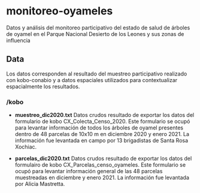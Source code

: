 # monitoreo-oyameles
Datos y análisis del monitoreo participativo del estado de salud de árboles de oyamel en el Parque Nacional Desierto de los Leones y sus zonas de influencia


## Data

Los datos corresponden al resultado del muestreo participativo realizado con kobo-conabio y a datos espaciales utilizados para contextualizar espacialmente los resultados.

### /kobo

* **muestreo_dic2020.txt** Datos crudos resultado de exportar los datos del formulario de kobo CX\_Colecta_Censo\_2020. Este formulario se ocupó para levantar información de todos los árboles de oyamel presentes dentro de 48 parcelas de 10x10 m en diciembre 2020 y enero 2021. La información fue levantada en campo por 13 brigadistas de Santa Rosa Xochiac.

* **parcelas_dic2020.txt** Datos crudos resultado de exportar los datos del formulairo de kobo CX\_Parcelas\_censo\_oyameles. Este formulario se ocupó para levantar información general de las 48 parcelas muestreadas en diciembre y enero 2021. La información fue levantada por Alicia Mastretta.


